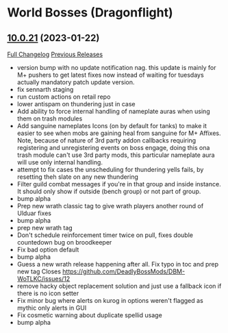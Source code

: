 # <DBM> World Bosses (Dragonflight)

## [10.0.21](https://github.com/DeadlyBossMods/DBM-Retail/tree/10.0.21) (2023-01-22)
[Full Changelog](https://github.com/DeadlyBossMods/DBM-Retail/compare/10.0.20...10.0.21) [Previous Releases](https://github.com/DeadlyBossMods/DBM-Retail/releases)

- version bump with no update notification nag. this update is mainly for M+ pushers to get latest fixes now instead of waiting for tuesdays actually mandatory patch update version.  
- fix sennarth staging  
- run custom actions on retail repo  
- lower antispam on thundering just in case  
- Add ability to force internal handling of nameplate auras when using them on trash modules  
- Add sanguine nameplates Icons (on by default for tanks) to make it easier to see when mobs are gaining heal from sanguine for M+ Affixes. Note, because of nature of 3rd party addon callbacks requiring registering and unregistering events on boss engage, doing this ona trash module can't use 3rd party mods, this particular nameplate aura will use only internal handling.  
- attempt to fix cases the unscheduling for thundering yells fails, by resetting theh slate on any new thundering  
- Filter guild combat messages if you're in that group and inside instance. It should only show if outside (bench group) or not part of group.  
- bump alpha  
- Prep new wrath classic tag to give wrath players another round of Ulduar fixes  
- bump alpha  
- prep new wrath tag  
- Don't schedule reinforcement timer twice on pull, fixes double countedown bug on broodkeeper  
- Fix bad option default  
- bump alpha  
- Guess a new wrath release happening after all. Fix typo in toc and prep new tag Closes https://github.com/DeadlyBossMods/DBM-WoTLKC/issues/12  
- remove hacky object replacement solution and just use a fallback icon if there is no icon setter  
- Fix minor bug where alerts on kurog in options weren't flagged as mythic only alerts in GUI  
- Fix cosmetic warning about  duplicate spellid usage  
- bump alpha  
